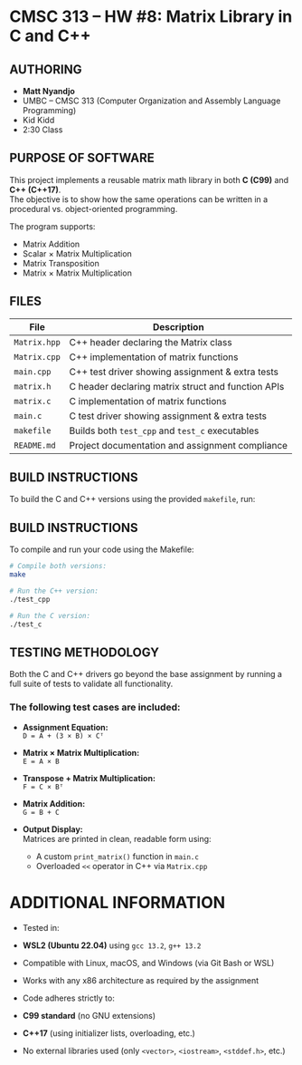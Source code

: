 # CMSC 313 – HW #8: Matrix Library in C and C++

## AUTHORING

- **Matt Nyandjo**
- UMBC – CMSC 313 (Computer Organization and Assembly Language Programming)
- Kid Kidd
- 2:30 Class

## PURPOSE OF SOFTWARE

This project implements a reusable matrix math library in both **C (C99)** and **C++ (C++17)**.  
The objective is to show how the same operations can be written in a procedural vs. object-oriented programming.

The program supports:
- Matrix Addition
- Scalar × Matrix Multiplication
- Matrix Transposition
- Matrix × Matrix Multiplication

## FILES

| File          | Description                                        |
|---------------|----------------------------------------------------|
| `Matrix.hpp`  | C++ header declaring the Matrix class              |
| `Matrix.cpp`  | C++ implementation of matrix functions             |
| `main.cpp`    | C++ test driver showing assignment & extra tests   |
| `matrix.h`    | C header declaring matrix struct and function APIs |
| `matrix.c`    | C implementation of matrix functions               |
| `main.c`      | C test driver showing assignment & extra tests     |
| `makefile`    | Builds both `test_cpp` and `test_c` executables    |
| `README.md`   | Project documentation and assignment compliance    |

## BUILD INSTRUCTIONS

To build the C and C++ versions using the provided `makefile`, run:

## BUILD INSTRUCTIONS

To compile and run your code using the Makefile:

```bash
# Compile both versions:
make

# Run the C++ version:
./test_cpp

# Run the C version:
./test_c
```



## TESTING METHODOLOGY

Both the C and C++ drivers go beyond the base assignment by running a full suite of tests to validate all functionality.

### The following test cases are included:

- **Assignment Equation:**  
  `D = A + (3 × B) × Cᵀ`

- **Matrix × Matrix Multiplication:**  
  `E = A × B`

- **Transpose + Matrix Multiplication:**  
  `F = C × Bᵀ`

- **Matrix Addition:**  
  `G = B + C`

- **Output Display:**  
  Matrices are printed in clean, readable form using:
  - A custom `print_matrix()` function in `main.c`
  - Overloaded `<<` operator in C++ via `Matrix.cpp`


# ADDITIONAL INFORMATION

- Tested in:
- **WSL2 (Ubuntu 22.04)** using `gcc 13.2`, `g++ 13.2`
- Compatible with Linux, macOS, and Windows (via Git Bash or WSL)
- Works with any x86 architecture as required by the assignment

- Code adheres strictly to:
- **C99 standard** (no GNU extensions)
- **C++17** (using initializer lists, overloading, etc.)

- No external libraries used (only `<vector>`, `<iostream>`, `<stddef.h>`, etc.)

